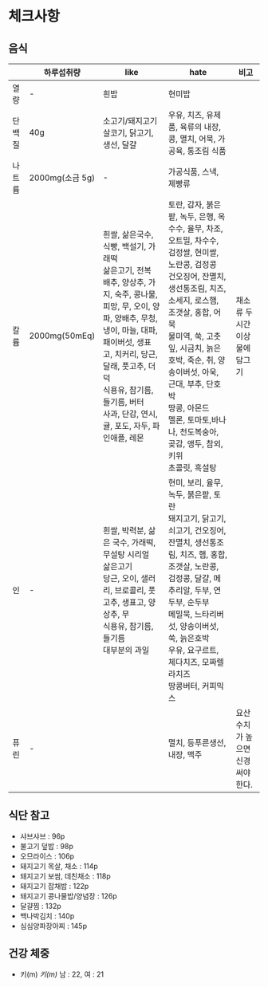 # 체크사항

## 음식

|        | 하루섭취량 | like | hate | 비고 |
| ------ | ------ | ------ | ------ | ------ |
| 열량 | - | 흰밥 | 현미밥 |  |
| 단백질 | 40g | 소고기/돼지고기 살코기, 닭고기, 생선, 달걀 | 우유, 치즈, 유제품, 육류의 내장, 콩, 멸치, 어묵, 가공육, 통조림 식품 |  |
| 나트륨 | 2000mg(소금 5g) | - | 가공식품, 스낵, 제빵류 | |
| 칼륨 | 2000mg(50mEq) | 흰쌀, 삶은국수, 식빵, 백설기, 가래떡 </br> 삶은고기, 전복 </br> 배추, 양상추, 가지, 숙주, 콩나물, 피망, 무, 오이, 양파, 양배추, 무청, 냉이, 마늘, 대파, 패이버섯, 생표고, 치커리, 당근, 달래, 풋고추, 더덕 </br> 식용유, 참기름, 들기름, 버터 </br> 사과, 단감, 연시, 귤, 포도, 자두, 파인애플, 레몬 | 토란, 감자, 붉은팥, 녹두, 은행, 옥수수, 율무, 차조, 오트밀, 차수수, 검정쌀, 현미쌀, 노란콩, 검정콩 </br> 건오징어, 잔멸치, 생선통조림, 치즈, 소세지, 로스햄, 조갯살, 홍합, 어묵 </br> 물미역, 쑥, 고춧잎, 시금치, 늙은호박, 죽순, 취, 양송이버섯, 아욱, 근대, 부추, 단호박 </br> 땅콩, 아몬드 </br> 멜론, 토마토,바나나, 천도복숭아, 곶감, 앵두, 참외, 키위 </br> 초콜릿, 흑설탕 | 채소류 두시간 이상 물에 담그기 |
| 인 | - | 흰쌀, 박력분, 삶은 국수, 가래떡, 무설탕 시리얼 </br> 삶은고기 </br> 당근, 오이, 샐러리, 브로콜리, 풋고추, 생표고, 양상추, 무 </br> 식용유, 참기름, 들기름 </br> 대부분의 과일 | 현미, 보리, 율무, 녹두, 붉은팥, 토란 </br> 돼지고기, 닭고기, 쇠고기, 건오징어, 잔멸치, 생선통조림, 치즈, 햄, 홍합, 조갯살, 노란콩, 검정콩, 달걀, 메추리알, 두부, 연두부, 순두부 </br> 메밀묵, 느타리버섯, 양송이버섯, 쑥, 늙은호박 </br> 우유, 요구르트, 체다치즈, 모짜렐라치즈 </br> 땅콩버터, 커피믹스 | | |
| 퓨린 | - | | 멸치, 등푸른생선, 내장, 맥주| 요산수치가 높으면 신경써야 한다. |

## 식단 참고

- 샤브샤브 : 96p
- 불고기 덮밥 : 98p
- 오므라이스 : 106p
- 돼지고기 목살, 채소 : 114p
- 돼지고기 보쌈, 데친채소 : 118p
- 돼지고기 잡채밥 : 122p
- 돼지고기 콩나물밥/양념장 : 126p
- 달걀찜 : 132p
- 백나박김치 : 140p
- 심심양파장아찌 : 145p

## 건강 체중

- 키(m) *키(m)* 남 : 22, 여 : 21

